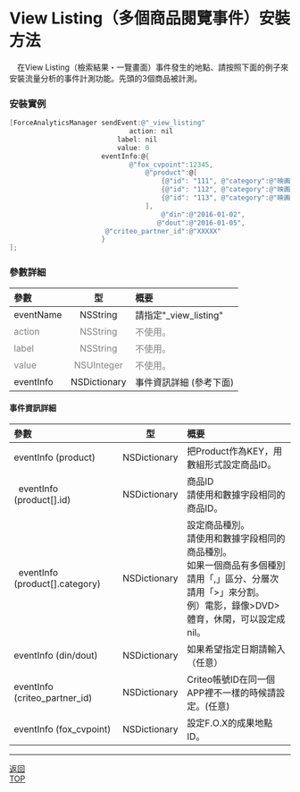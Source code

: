 #	View Listing（多個商品閱覽事件）安裝方法

　在View Listing（檢索結果・一覽畫面）事件發生的地點、請按照下面的例子來安裝流量分析的事件計測功能。先頭的3個商品被計測。

### 安裝實例

```objective-c
[ForceAnalyticsManager sendEvent:@"_view_listing"
		                      action: nil
                           label: nil
                           value: 0
                       eventInfo:@{
                              @"fox_cvpoint":12345,
                                  @"product":@[
                                      {@"id": "111", @"category":@"映画、ビデオ>DVD>スポーツ、レジャー"},
                                      {@"id": "112", @"category":@"映画、ビデオ>DVD>スポーツ、レジャー"},
                                      {@"id": "113", @"category":@"映画、ビデオ>DVD>スポーツ、レジャー"}
                                  ],
                                      @"din":@"2016-01-02",
                                     @"dout":@"2016-01-05",
                        @"criteo_partner_id":@"XXXXX"
                       }
];
```

### 參數詳細

| 參數 | 型 | 概要 |
|:----------|:-----------:|:------------|
|eventName|NSString|請指定"\_view\_listing"|
|<span style="color:grey">action|<span style="color:grey">NSString|<span style="color:grey">不使用。|
|<span style="color:grey">label|<span style="color:grey">NSString|<span style="color:grey">不使用。|
|<span style="color:grey">value|<span style="color:grey">NSUInteger|<span style="color:grey">不使用。|
|eventInfo|NSDictionary|事件資訊詳細 (參考下面)|

#### 事件資訊詳細

| 參數 | 型 | 概要 |
|:----------|:-----------:|:------------|
|eventInfo (product)|NSDictionary|把Product作為KEY，用數組形式設定商品ID。|
|&nbsp;&nbsp;eventInfo (product[].id)|NSDictionary|商品ID<br>請使用和數據字段相同的商品ID。|
|&nbsp;&nbsp;eventInfo (product[].category)|NSDictionary|設定商品種別。<br>請使用和數據字段相同的商品種別。<br>如果一個商品有多個種別請用「,」區分、分層次請用「>」來分割。<br>例）電影，錄像>DVD>體育，休閑，可以設定成nil。|
|eventInfo (din/dout)|NSDictionary|如果希望指定日期請輸入（任意）|
|eventInfo (criteo_partner_id)|NSDictionary|Criteo帳號ID在同一個APP裡不一樣的時候請設定。(任意)|
|eventInfo (fox_cvpoint)|NSDictionary|設定F.O.X的成果地點ID。|

---
[返回](/lang/zh-tw/doc/fox_engagement/README.md)<br>
[TOP](/lang/zh-tw/README.md)
